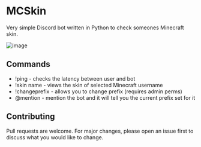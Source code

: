 # MCSkin
Very simple Discord bot written in Python to check someones Minecraft skin.

![image](https://cdn.discordapp.com/attachments/922873921517268993/1089037694086156318/image.png)

## Commands

- !ping - checks the latency between user and bot
- !skin name - views the skin of selected Minecraft username
- !changeprefix - allows you to change prefix (requires admin perms)
- @mention - mention the bot and it will tell you the current prefix set for it

## Contributing

Pull requests are welcome. For major changes, please open an issue first
to discuss what you would like to change.

